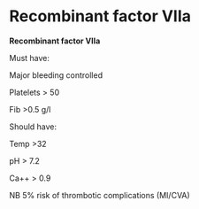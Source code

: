 # Recombinant factor VIIa

**Recombinant factor VIIa**

Must have:

Major bleeding controlled

Platelets &gt; 50

Fib &gt;0.5 g/l

Should have:

Temp &gt;32

pH &gt; 7.2

Ca++ &gt; 0.9

NB 5% risk of thrombotic complications (MI/CVA)
